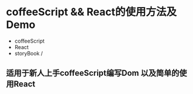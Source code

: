 coffeeScript && React的使用方法及Demo
===========
* coffeeScript
* React
* storyBook /<br>

适用于新人上手coffeeScript编写Dom 以及简单的使用React
-----------